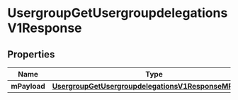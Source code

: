 
# UsergroupGetUsergroupdelegationsV1Response

## Properties
| Name | Type | Description | Notes |
| ------------ | ------------- | ------------- | ------------- |
| **mPayload** | [**UsergroupGetUsergroupdelegationsV1ResponseMPayload**](UsergroupGetUsergroupdelegationsV1ResponseMPayload.md) |  |  |




